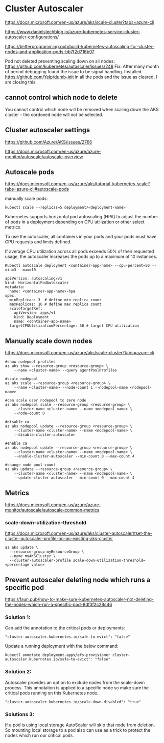 # Cluster Autoscaler

https://docs.microsoft.com/en-us/azure/aks/scale-cluster?tabs=azure-cli

https://www.danielstechblog.io/azure-kubernetes-service-cluster-autoscaler-configurations/

https://betterprogramming.pub/build-kubernetes-autoscaling-for-cluster-nodes-and-application-pods-bb7f2d716b07

Pod not deleted preventing scaling down on all nodes:
https://github.com/kubernetes/autoscaler/issues/248
Fix: After many month of period debugging found the issue to be signal handling. Installed https://github.com/Yelp/dumb-init in all the pods and the issue as cleared. I am closing this.

## cannot control which node to delete
You cannot control which node will be removed when scaling down the AKS cluster - the cordoned node will not be selected.

## Cluster autoscaler settings
https://github.com/Azure/AKS/issues/2766

https://docs.microsoft.com/en-us/azure/azure-monitor/autoscale/autoscale-overview

## Autoscale pods
https://docs.microsoft.com/en-us/azure/aks/tutorial-kubernetes-scale?tabs=azure-cli#autoscale-pods

manually scale pods:
```
kubectl scale --replicas=5 deployment/<deployment-name>
```

Kubernetes supports horizontal pod autoscaling (HPA) to adjust the number of pods in a deployment depending on CPU utilization or other select metrics. 

To use the autoscaler, all containers in your pods and your pods must have CPU requests and limits defined. 

If average CPU utilization across all pods exceeds 50% of their requested usage, the autoscaler increases the pods up to a maximum of 10 instances.
```
Kubectl autoscale deployment <container-app-name> --cpu-percent=50 --min=3 --max=10
```
```
apiVersion: autoscaling/v1
kind: HorizontalPodAutoscaler
metadata:
  name: <container-app-name>-hpa
spec:  
  minReplicas: 3  # define min replica count
  maxReplicas: 10 # define max replica count
  scaleTargetRef:
    apiVersion: apps/v1
    kind: Deployment
    name: <container-app-name>
  targetCPUUtilizationPercentage: 50 # target CPU utilization
```
## Manually scale down nodes
https://docs.microsoft.com/en-us/azure/aks/scale-cluster?tabs=azure-cli
```
#show nodepool profiles
az aks show --resource-group <resource-group> \
    --name <cluster-name> --query agentPoolProfiles
    
#scale nodepool    
az aks scale --resource-group <resource-group> \
    --name <cluster-name> --node-count 1 --nodepool-name <nodepool-name>
    
#can scale user nodepool to zero node
az aks nodepool scale --resource-group <resource-group> \
    --cluster-name <cluster-name> --name <nodepool-name> \
    --node-count 0 

#disable ca
az aks nodepool update --resource-group <resource-group> \
    --cluster-name <cluster-name> --name <nodepool-name> \
    --disable-cluster-autoscaler

#enable ca
az aks nodepool update --resource-group <resource-group> \
    --cluster-name <cluster-name> --name <nodepool-name> \
    --enable-cluster-autoscaler --min-count 0 --max-count 4
  
#change node pool count
az aks update --resource-group <resource-group> \
    --cluster-name <cluster-name> --name <nodepool-name> \
    --update-cluster-autoscaler --min-count 0 --max-count 4
```

## Metrics
https://docs.microsoft.com/en-us/azure/azure-monitor/autoscale/autoscale-common-metrics

### scale-down-utilization-threshold
https://docs.microsoft.com/en-us/azure/aks/cluster-autoscaler#set-the-cluster-autoscaler-profile-on-an-existing-aks-cluster
```
az aks update \
  --resource-group myResourceGroup \
  --name myAKSCluster \
  --cluster-autoscaler-profile scale-down-utilization-threshold=<percentage value>
```

## Prevent autoscaler deleting node which runs a specific pod
https://faun.pub/how-to-make-sure-kubernetes-autoscaler-not-deleting-the-nodes-which-run-a-specific-pod-8df3f2c28c46

### Solution 1:
Can add the annotation to the critical pods or deployments:
```
"cluster-autoscaler.kubernetes.io/safe-to-evict": "false"
```

Update a running deployment with the below command:
```
kubectl annotate deployment.apps/efs-provisioner cluster-autoscaler.kubernetes.io/safe-to-evict": "false"
```

### Solution 2:
Autoscaler provides an option to exclude nodes from the scale-down process.
This annotation is applied to a specific node so make sure the critical pods running on this Kubernetes node.
```
"cluster-autoscaler.kubernetes.io/scale-down-disabled": "true"
```

### Solutions 3:
If a pod is using local storage AutoScaler will skip that node from deletion. 
So mounting local storage to a pod also can use as a trick to protect the nodes which run our critical pods.
